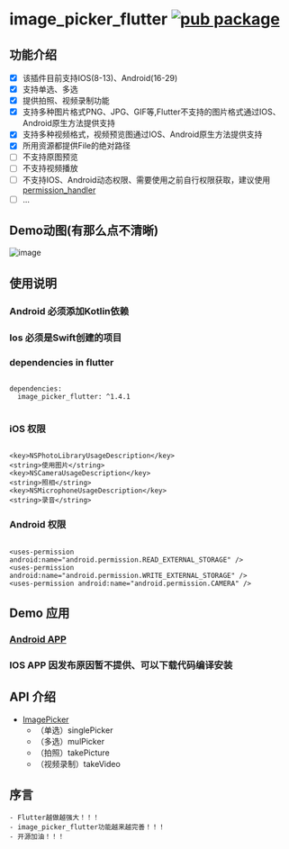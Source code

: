 # image_picker_flutter [![pub package](https://img.shields.io/pub/v/image_picker_flutter.svg)](https://pub.dartlang.org/packages/image_picker_flutter)
## 功能介绍

- [x] 该插件目前支持IOS(8-13)、Android(16-29)
- [x] 支持单选、多选
- [x] 提供拍照、视频录制功能
- [x] 支持多种图片格式PNG、JPG、GIF等,Flutter不支持的图片格式通过IOS、Android原生方法提供支持
- [x] 支持多种视频格式，视频预览图通过IOS、Android原生方法提供支持
- [x] 所用资源都提供File的绝对路径
- [ ] 不支持原图预览
- [ ] 不支持视频播放
- [ ] 不支持IOS、Android动态权限、需要使用之前自行权限获取，建议使用[permission_handler](https://github.com/BaseflowIT/flutter-permission-handler)
- [ ] ...

## Demo动图(有那么点不清晰)
![image](https://github.com/taijuan/image_picker_flutter/blob/master/image.gif)

## 使用说明

### Android 必须添加Kotlin依赖

### Ios 必须是Swift创建的项目

### dependencies in flutter

```

dependencies:
  image_picker_flutter: ^1.4.1
  
```

### iOS 权限

``` 

<key>NSPhotoLibraryUsageDescription</key>
<string>使用图片</string>
<key>NSCameraUsageDescription</key>
<string>照相</string>
<key>NSMicrophoneUsageDescription</key>
<string>录音</string>

```
### Android 权限

``` Android Permissions

<uses-permission android:name="android.permission.READ_EXTERNAL_STORAGE" />
<uses-permission android:name="android.permission.WRITE_EXTERNAL_STORAGE" />
<uses-permission android:name="android.permission.CAMERA" />

```
 

## Demo 应用

### [Android APP](https://fir.im/qfb8)

### IOS APP 因发布原因暂不提供、可以下载代码编译安装




## API 介绍
- [ImagePicker](https://github.com/taijuan/image_picker_flutter/blob/master/lib/src/image_picker.dart)
  - （单选）singlePicker
  - （多选）mulPicker
  - （拍照）takePicture
  - （视频录制）takeVideo


## 序言
    - Flutter越做越强大！！！
    - image_picker_flutter功能越来越完善！！！
    - 开源加油！！！
